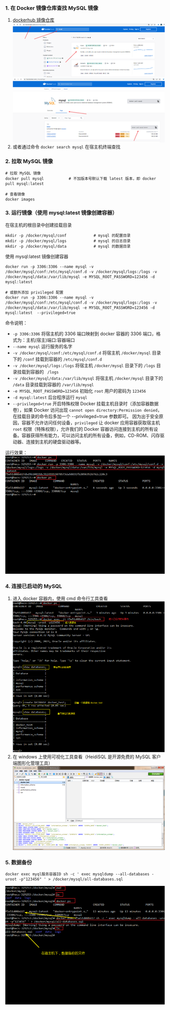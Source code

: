 ### 1. 在 Docker 镜像仓库查找 MySQL 镜像
1. [dockerhub 镜像仓库](https://hub.docker.com/)
![](使用Docker安装并启动MySQL.assets/docker仓库查找mysql.png)
![](使用Docker安装并启动MySQL.assets/docker仓库查找mysql2.png)
2. 或者通过命令 ```docker search mysql``` 在宿主机终端查找

### 2. 拉取 MySQL 镜像
```
# 拉取 MySQL 镜像
docker pull mysql           # 不加版本号默认下载 latest 版本，即 docker pull mysql:latest

# 查看镜像
docker images
```

### 3. 运行镜像（使用 mysql:latest 镜像创建容器）
在宿主机的根目录中创建挂载目录
```
mkdir -p /docker/mysql/conf            # mysql 的配置目录
mkdir -p /docker/mysql/logs            # mysql 的日志目录
mkdir -p /docker/mysql/data            # mysql 的数据目录
```

使用 mysql:latest 镜像创建容器
```
docker run -p 3306:3306 --name mysql -v /docker/mysql/conf:/etc/mysql/conf.d -v /docker/mysql/logs:/logs -v /docker/mysql/data:/var/lib/mysql -e MYSQL_ROOT_PASSWORD=123456 -d mysql:latest

# 或额外添加 privileged 配置
docker run -p 3306:3306 --name mysql -v /docker/mysql/conf:/etc/mysql/conf.d -v /docker/mysql/logs:/logs -v /docker/mysql/data:/var/lib/mysql -e MYSQL_ROOT_PASSWORD=123456 -d mysql:latest  --privileged=true
```
命令说明：
- ```-p 3306:3306```
将宿主机的 3306 端口映射到 docker 容器的 3306 端口，格式为：主机(宿主)端口:容器端口
- ```--name mysql```
运行服务的名字
- ```-v /docker/mysql/conf:/etc/mysql/conf.d```
将宿主机 ```/docker/mysql``` 目录下的 ```/conf``` 挂载到容器的 ```/etc/mysql/conf.d```
- ```-v /docker/mysql/logs:/logs```
将宿主机 ```/docker/mysql``` 目录下的 ```/logs``` 目录挂载到容器的 ``` /logs```
- ```-v /docker/mysql/data:/var/lib/mysql```
将宿主机 ```/docker/mysql``` 目录下的 ```/data``` 目录挂载到容器的 ```/var/lib/mysql```
- ```-e MYSQL_ROOT_PASSWORD=123456```
初始化 ```root``` 用户的密码为 ```123456```
- ```-d mysql:latest```
后台程序运行 ```mysql```
- ```--privileged=true``` 开启特殊权限
Docker 挂载主机目录时（添加容器数据卷），如果 Docker 访问出现 ```cannot open directory:Permission denied```，在挂载目录的命令后多加一个 --privileged=true 参数即可。
因为出于安全原因，容器不允许访问任何设备，```privileged``` 让 docker 应用容器获取宿主机 ```root``` 权限（特殊权限），允许我们的 Docker 容器访问连接到主机的所有设备。容器获得所有能力，可以访问主机的所有设备，例如，CD-ROM、闪存驱动器、连接到主机的硬盘驱动器等。

运行效果：
![](使用Docker安装并启动MySQL.assets/使用mysql镜像创建容器.png)

### 4. 连接已启动的 MySQL
1. 进入 docker 容器内，使用 cmd 命令行工具查看
![](使用Docker安装并启动MySQL.assets/创建一个数据库.png)
2. 在 windows 上使用可视化工具查看（HeidiSQL 是开源免费的 MySQL 客户端图形化管理工具）
![](使用Docker安装并启动MySQL.assets/创建一个数据库2.png)

### 5. 数据备份
```
docker exec myql服务容器ID sh -c ' exec mysqldump --all-databases -uroot -p"123456" ' > /docker/mysql/all-databases.sql
```

![](使用Docker安装并启动MySQL.assets/数据备份.png)